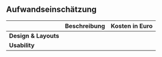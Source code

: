 
## Aufwandseinschätzung



| | Beschreibung | Kosten in Euro |
| ------------- | ------------- | ------------- |
| **Design & Layouts**  |   |  |
| **Usability**  |   |  |
